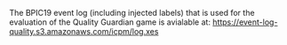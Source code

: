 The BPIC19 event log (including injected labels) that is used for the evaluation of the Quality Guardian game is avialable at: https://event-log-quality.s3.amazonaws.com/icpm/log.xes
